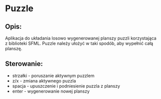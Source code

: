 # Puzzle

## Opis:
Aplikacja do układania losowo wygenerowanej planszy puzzli korzystająca z biblioteki SFML. Puzzle należy ułożyć w taki spodób, aby wypełnić całą planszę.

## Sterowanie:
- strzałki - poruszanie aktywnym puzzlem
- z/x - zmiana aktywnego puzzla
- spacja - upuszczenie i podniesienie puzzla z planszy
- enter - wygenerowanie nowej planszy